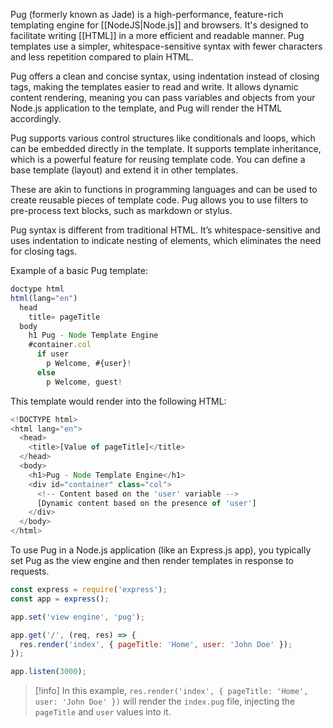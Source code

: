 Pug (formerly known as Jade) is a high-performance, feature-rich templating engine for [[NodeJS|Node.js]] and browsers. It's designed to facilitate writing [[HTML]] in a more efficient and readable manner. Pug templates use a simpler, whitespace-sensitive syntax with fewer characters and less repetition compared to plain HTML.

Pug offers a clean and concise syntax, using indentation instead of closing tags, making the templates easier to read and write. It allows dynamic content rendering, meaning you can pass variables and objects from your Node.js application to the template, and Pug will render the HTML accordingly.

Pug supports various control structures like conditionals and loops, which can be embedded directly in the template. It supports template inheritance, which is a powerful feature for reusing template code. You can define a base template (layout) and extend it in other templates. 

These are akin to functions in programming languages and can be used to create reusable pieces of template code. Pug allows you to use filters to pre-process text blocks, such as markdown or stylus.

Pug syntax is different from traditional HTML. It’s whitespace-sensitive and uses indentation to indicate nesting of elements, which eliminates the need for closing tags.

Example of a basic Pug template:

```js
doctype html
html(lang="en")
  head
    title= pageTitle
  body
    h1 Pug - Node Template Engine
    #container.col
      if user
        p Welcome, #{user}!
      else
        p Welcome, guest!
```

This template would render into the following HTML:

```js
<!DOCTYPE html>
<html lang="en">
  <head>
    <title>[Value of pageTitle]</title>
  </head>
  <body>
    <h1>Pug - Node Template Engine</h1>
    <div id="container" class="col">
      <!-- Content based on the 'user' variable -->
      [Dynamic content based on the presence of 'user']
    </div>
  </body>
</html>
```

To use Pug in a Node.js application (like an Express.js app), you typically set Pug as the view engine and then render templates in response to requests.

```js
const express = require('express');
const app = express();

app.set('view engine', 'pug');

app.get('/', (req, res) => {
  res.render('index', { pageTitle: 'Home', user: 'John Doe' });
});

app.listen(3000);
```

>[!info]
>In this example, `res.render('index', { pageTitle: 'Home', user: 'John Doe' })` will render the `index.pug` file, injecting the `pageTitle` and `user` values into it.

